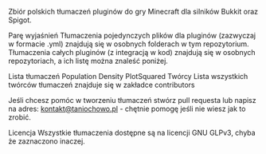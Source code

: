 Zbiór polskich tłumaczeń pluginów do gry Minecraft dla silników Bukkit oraz Spigot.

Parę wyjaśnień
Tłumaczenia pojedynczych plików dla pluginów (zazwyczaj w formacie .yml) znajdują się w osobnych folderach w tym repozytorium. Tłumaczenia całych pluginów (z integracją w kod) znajdują się w osobnych repozytoriach, a ich listę można znaleść poniżej.

Lista tłumaczeń
Population Density
PlotSquared
Twórcy
Lista wszystkich twórców tłumaczeń znajduje się w zakładce contributors

Jeśli chcesz pomóc w tworzeniu tłumaczeń stwórz pull requesta lub napisz na adres: kontakt@taniochowo.pl - chętnie pomogę jeśli nie wiesz jak to zrobić.

Licencja
Wszystkie tłumaczenia dostępne są na licencji GNU GLPv3, chyba że zaznaczono inaczej.
